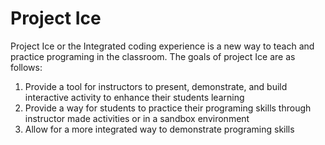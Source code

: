 # Project Ice
Project Ice or the Integrated coding experience is a new way to teach and practice programing in the classroom. The goals of project Ice are as follows:
1. Provide a tool for instructors to present, demonstrate, and build interactive activity to enhance their students learning
2. Provide a way for students to practice their programing skills through instructor made activities or in a sandbox environment
3. Allow for a more integrated way to demonstrate programing skills 

